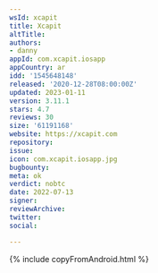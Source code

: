```yaml
---
wsId: xcapit
title: Xcapit
altTitle: 
authors:
- danny
appId: com.xcapit.iosapp
appCountry: ar
idd: '1545648148'
released: '2020-12-28T08:00:00Z'
updated: 2023-01-11
version: 3.11.1
stars: 4.7
reviews: 30
size: '61191168'
website: https://xcapit.com
repository: 
issue: 
icon: com.xcapit.iosapp.jpg
bugbounty: 
meta: ok
verdict: nobtc
date: 2022-07-13
signer: 
reviewArchive: 
twitter: 
social: 

---
```


{% include copyFromAndroid.html %}